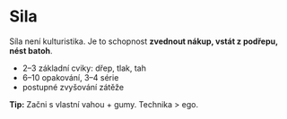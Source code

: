 # Sila

Síla není kulturistika. Je to schopnost **zvednout nákup, vstát z podřepu, nést batoh**.

- 2–3 základní cviky: dřep, tlak, tah
- 6–10 opakování, 3–4 série
- postupné zvyšování zátěže

**Tip:** Začni s vlastní vahou + gumy. Technika > ego.
